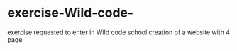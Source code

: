 # exercise-Wild-code-
exercise requested to enter in Wild code school
creation of a website with 4 page
